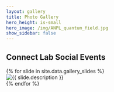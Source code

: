 ```yaml
---
layout: gallery
title: Photo Gallery
hero_height: is-small
hero_image: /img/ANPL_quantum_field.jpg 
show_sidebar: false
---
```


## Connect Lab Social Events 

<div class="slick-slider">
  {% for slide in site.data.gallery_slides %}
    <div>
      <img src="{{ slide.image }}" alt="{{ slide.description }}">
    </div>
  {% endfor %}
</div>

